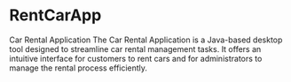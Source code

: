 # RentCarApp
Car Rental Application  The Car Rental Application is a Java-based desktop tool designed to streamline car rental management tasks. It offers an intuitive interface for customers to rent cars and for administrators to manage the rental process efficiently.
